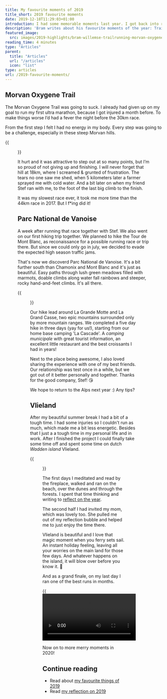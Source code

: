 ```yaml
---
title: My favourite moments of 2019
title_short: 2019 favourite moments
date: 2019-12-18T11:29:03+01:00
introduction: I had some memorable moments last year. I got back into running form, hiked the Alps and then some. Also nice to share, right?
description: 'Bram writes about his favourite moments of the year: Trailrunning in France, hiking in the Alps and an end of year retreat on Vlieland, Netherlands.'
featured_image:
  src: images/2019-highlights/bram-willemse-trailrunning-morvan-oxygene-trail.jpg
reading_time: 4 minutes
type: "Articles"
parent:
  title: "Articles"
  url: "/articles"
  icon: "list"
type: articles
url: /2019-favourite-moments/
---
```


## Morvan Oxygene Trail
The Morvan Oxygene Trail was going to suck. I already had given up on my goal to run my first ultra marathon, because I got injured a month before. To make things worse I’d had a fever the night before the 30km race.

From the first step I felt I had no energy in my body. Every step was going to be a challenge, especially in these steep Morvan hills.

{{<figure src="images/2019-highlights/bram-willemse-trailrunning-morvan-oxygene-trail.jpg" alt="Bram looking very tired, with a Morvan sunset in the background" caption="Yes. I was tired.">}}

It hurt and it was attractive to step out at so many points, but I’m so proud of not giving up and finishing. I will never forget that hill at 18km, where I screamed & grunted of frustration. The tears no one saw me shed, when 5 kilometers later a farmer sprayed me with cold water. And a bit later on when my friend Stef ran with me, to the foot of the last big climb to the finish.

It was my slowest race ever, it took me more time than the 44km race in 2017. But I f*ing did it!

## Parc National de Vanoise
A week after running that race together with Stef. We also went on our first hiking trip together. We planned to hike the Tour de Mont Blanc, as reconaissance for a possible running race or trip there. But since we could only go in july, we decided to evade the expected high season traffic jams.

That's now we discoverd Parc National de Vanoise. It's a bit further south than Chamonix and Mont Blanc and it's just as beautiful. Easy paths through lush green meadows filled with marmots, doable climbs along water fall rainbows and steeper, rocky hand-and-feet climbs. It's all there.

{{<figure src="/images/2019-highlights/2019-best-moments-parc-national-de-vanoise.jpg" alt="A lush green alpine mountain view" caption="One of many epic alpine views">}}

Our hike lead around La Grande Motte and La Grand Casse, two epic mountains surrounded only by more mountain ranges. We completed a five day hike in three days (yay for us!), starting from our home base camping 'La Cascade'. A _camping municipale_ with great tourist information, an excellent little restaurant and the best croissants I had in years!

Next to the place being awesome, I also loved sharing the experience with one of my best friends. Our relationship was test once in a while, but we got out of it better personally and together. Thanks for the good company, Stef! 😘

We hope to return to the Alps next year :) Any tips?

## Vlieland
After my beautiful summer break I had a bit of a tough time. I had some injuries so I couldn't run as much, which made me a bit less energetic. Besides that I just a a tough time in my personal life and in work. After I finished the project I could finally take some time off and spent some time on dutch _Wadden island_ Vlieland.

{{<figure src="images/2019-goals/vlieland-wadden-island-netherlands.jpg" alt="Vlieland dunes by sunrise" caption="Vlieland magic">}}

The first days I meditated and read by the fireplace, walked and ran on the beach, over the dunes and through the forests. I spent that time thinking and writing to [reflect on the year](/reflecting-2019-goals).

The second half I had invited my mom, which was lovely too. She pulled me out of my reflection bubble and helped me to just enjoy the time there.

Vlieland is beautiful and I love that magic moment when you ferry sets sail. An instant holiday feeling, leaving all your worries on the main land for those few days. And whatever happens on the island, it will blow over before you know it. 🤗

And as a grand finale, on my last day I ran one of the best runs in months.

{{<video src="https://www.youtube-nocookie.com/embed/igPYRxA4f54" caption="A short video impression of my 'Grand Vlienale' run" title="A YouTube video of my long trail run on Vlieland">}}

Now on to more merry moments in 2020!

## Continue reading

- Read about [my favourite things of 2019](/2019-favourite-things/)
- Read [my reflection on 2019](/reflecting-2019-goals)
